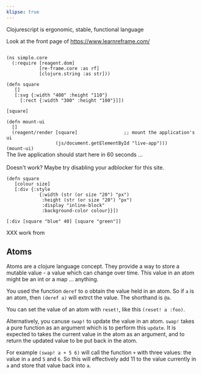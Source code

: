 ```yaml
---
klipse: true
---
```


Clojurescript is ergonomic, stable, functional language

Look at the front page of https://www.learnreframe.com/


<code class="klipse-clojure">
(ns simple.core
  (:require [reagent.dom]
            [re-frame.core :as rf]
            [clojure.string :as str]))
</code>

<code class="klipse-clojure">
(defn square 
   []
   [:svg {:width "400" :height "110"}
     [:rect {:width "300" :height "100"}]])
</code>

<code class="klipse-reagent">
[square]
</code>



<code class="klipse-clojure">
(defn mount-ui
  []
  (reagent/render [square]                 ;; mount the application's ui
                  (js/document.getElementById "live-app")))
(mount-ui)
</code>



<div id="live-app">
  <div class="preload">  
    The live application should start here in 60 seconds ...
    <br><br>
    Doesn't work? Maybe try disabling your adblocker for this site. 

  
  </div>
</div>


```
(defn square 
   [colour size]
   [:div {:style 
            {:width (str (or size "20") "px")
             :height (str (or size "20") "px")
             :display "inline-block"
             :background-color colour}}])

[:div [square "blue" 40] [square "green"]]
```

XXX work from 

## Atoms

Atoms are a clojure language concept. They provide a way to store a mutable value - a value which can change over time. This value in an atom might be an int or a map ... anything. 

You used the function `deref` to o obtain the value held in an atom. So if `a` is an atom, 
then `(deref a)` will extrct the value. The shorthand is `@a`. 

You can set the value of an atom with `reset!`, like this `(reset! a :foo)`. 

Alternatively, you canuse `swap!` to update the value in an atom. `swap!` takes a pure function as an argument which is to perform this `update`. It is expected to takes the current value in the atom as an argument, and to return the updated value to be put back in the atom. 

For example `(swap! a + 5 6)` will call the function `+` with three values:  the value in `a` and `5` and `6`. So this will effectively add 11 to the value currently in `a` and store that value back into `a`. 
